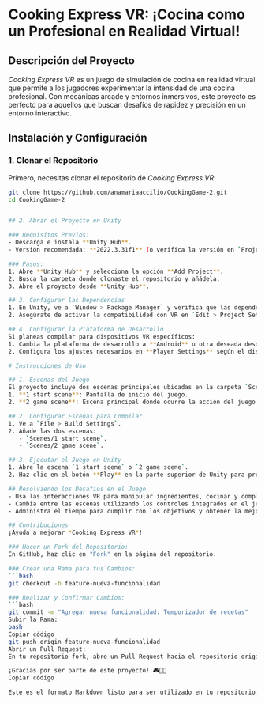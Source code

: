 # Cooking Express VR: ¡Cocina como un Profesional en Realidad Virtual!

## Descripción del Proyecto  
*Cooking Express VR* es un juego de simulación de cocina en realidad virtual que permite a los jugadores experimentar la intensidad de una cocina profesional. Con mecánicas arcade y entornos inmersivos, este proyecto es perfecto para aquellos que buscan desafíos de rapidez y precisión en un entorno interactivo.

## Instalación y Configuración

### 1. Clonar el Repositorio  
Primero, necesitas clonar el repositorio de *Cooking Express VR*:  
```bash  
git clone https://github.com/anamariaaccilio/CookingGame-2.git  
cd CookingGame-2  


## 2. Abrir el Proyecto en Unity

### Requisitos Previos:
- Descarga e instala **Unity Hub**.
- Versión recomendada: **2022.3.31f1** (o verifica la versión en `ProjectSettings`).

### Pasos:
1. Abre **Unity Hub** y selecciona la opción **Add Project**.
2. Busca la carpeta donde clonaste el repositorio y añádela.
3. Abre el proyecto desde **Unity Hub**.

## 3. Configurar las Dependencias
1. En Unity, ve a `Window > Package Manager` y verifica que las dependencias necesarias, como **Meta XR Interaction SDK**, estén instaladas.
2. Asegúrate de activar la compatibilidad con VR en `Edit > Project Settings > XR Plugin Management`.

## 4. Configurar la Plataforma de Desarrollo
Si planeas compilar para dispositivos VR específicos:
1. Cambia la plataforma de desarrollo a **Android** u otra deseada desde `File > Build Settings`.
2. Configura los ajustes necesarios en **Player Settings** según el dispositivo de destino.

# Instrucciones de Uso

## 1. Escenas del Juego
El proyecto incluye dos escenas principales ubicadas en la carpeta `Scenes`:
1. **1 start scene**: Pantalla de inicio del juego.
2. **2 game scene**: Escena principal donde ocurre la acción del juego.

## 2. Configurar Escenas para Compilar
1. Ve a `File > Build Settings`.
2. Añade las dos escenas:
   - `Scenes/1 start scene`.
   - `Scenes/2 game scene`.

## 3. Ejecutar el Juego en Unity
1. Abre la escena `1 start scene` o `2 game scene`.
2. Haz clic en el botón **Play** en la parte superior de Unity para probar el juego.

## Resolviendo los Desafíos en el Juego
- Usa las interacciones VR para manipular ingredientes, cocinar y completar pedidos.
- Cambia entre las escenas utilizando los controles integrados en el juego.
- Administra el tiempo para cumplir con los objetivos y obtener la mejor puntuación.

## Contribuciones
¡Ayuda a mejorar *Cooking Express VR*!

### Hacer un Fork del Repositorio:
En GitHub, haz clic en "Fork" en la página del repositorio.

### Crear una Rama para tus Cambios:
```bash
git checkout -b feature-nueva-funcionalidad  

### Realizar y Confirmar Cambios:
```bash
git commit -m "Agregar nueva funcionalidad: Temporizador de recetas"  
Subir la Rama:
bash
Copiar código
git push origin feature-nueva-funcionalidad  
Abrir un Pull Request:
En tu repositorio fork, abre un Pull Request hacia el repositorio original.

¡Gracias por ser parte de este proyecto! 🎮👩‍🍳
Copiar código

Este es el formato Markdown listo para ser utilizado en tu repositorio.





